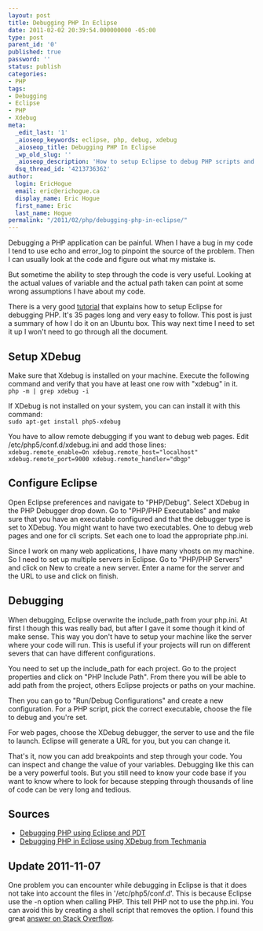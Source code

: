 ```yaml
---
layout: post
title: Debugging PHP In Eclipse
date: 2011-02-02 20:39:54.000000000 -05:00
type: post
parent_id: '0'
published: true
password: ''
status: publish
categories:
- PHP
tags:
- Debugging
- Eclipse
- PHP
- Xdebug
meta:
  _edit_last: '1'
  _aioseop_keywords: eclipse, php, debug, xdebug
  _aioseop_title: Debugging PHP In Eclipse
  _wp_old_slug: ''
  _aioseop_description: 'How to setup Eclipse to debug PHP scripts and web pages. '
  dsq_thread_id: '4213736362'
author:
  login: EricHogue
  email: eric@erichogue.ca
  display_name: Eric Hogue
  first_name: Eric
  last_name: Hogue
permalink: "/2011/02/php/debugging-php-in-eclipse/"
---
```

Debugging a PHP application can be painful. When I have a bug in my code I tend to use echo and error\_log to pinpoint the source of the problem. Then I can usually look at the code and figure out what my mistake is.

But sometime the ability to step through the code is very useful. Looking at the actual values of variable and the actual path taken can point at some wrong assumptions I have about my code.

There is a very good [tutorial](http://www.eclipse.org/pdt/articles/debugger/os-php-eclipse-pdt-debug-pdf.pdf "Tutorial on setting up Eclipse for debugging") that explains how to setup Eclipse for debugging PHP. It's 35 pages long and very easy to follow. This post is just a summary of how I do it on an Ubuntu box. This way next time I need to set it up I won't need to go through all the document.

## Setup XDebug

Make sure that Xdebug is installed on your machine. Execute the following command and verify that you have at least one row with "xdebug" in it.  
`
php -m | grep xdebug -i
`

If XDebug is not installed on your system, you can can install it with this command:  
`
sudo apt-get install php5-xdebug
`

You have to allow remote debugging if you want to debug web pages. Edit /etc/php5/conf.d/xdebug.ini and add those lines:  
`
xdebug.remote_enable=On
xdebug.remote_host="localhost"
xdebug.remote_port=9000
xdebug.remote_handler="dbgp"
`

## Configure Eclipse

Open Eclipse preferences and navigate to "PHP/Debug". Select XDebug in the PHP Debugger drop down. Go to "PHP/PHP Executables" and make sure that you have an executable configured and that the debugger type is set to XDebug. You might want to have two executables. One to debug web pages and one for cli scripts. Set each one to load the appropriate php.ini.

Since I work on many web applications, I have many vhosts on my machine. So I need to set up multiple servers in Eclipse. Go to "PHP/PHP Servers" and click on New to create a new server. Enter a name for the server and the URL to use and click on finish.

## Debugging

When debugging, Eclipse overwrite the include\_path from your php.ini. At first I though this was really bad, but after I gave it some though it kind of make sense. This way you don't have to setup your machine like the server where your code will run. This is useful if your projects will run on different severs that can have different configurations.

You need to set up the include\_path for each project. Go to the project properties and click on "PHP Include Path". From there you will be able to add path from the project, others Eclipse projects or paths on your machine.

Then you can go to "Run/Debug Configurations" and create a new configuration. For a PHP script, pick the correct executable, choose the file to debug and you're set.

For web pages, choose the XDebug debugger, the server to use and the file to launch. Eclipse will generate a URL for you, but you can change it.

That's it, now you can add breakpoints and step through your code. You can inspect and change the value of your variables. Debugging like this can be a very powerful tools. But you still need to know your code base if you want to know where to look for because stepping through thousands of line of code can be very long and tedious.

## Sources

- [Debugging PHP using Eclipse and PDT](http://www.eclipse.org/pdt/articles/debugger/os-php-eclipse-pdt-debug-pdf.pdf "Tutorial on setting up Eclipse for debugging")
- [Debugging PHP in Eclipse using XDebug from Techmania](http://techmania.wordpress.com/2008/07/02/debugging-php-in-eclipse-using-xdebug/ "Debugging PHP in Eclipse using XDebug from Techmania")

## Update 2011-11-07

One problem you can encounter while debugging in Eclipse is that it does not take into account the files in '/etc/php5/conf.d'. This is because Eclipse use the -n option when calling PHP. This tell PHP not to use the php.ini. You can avoid this by creating a shell script that removes the option. I found this great [answer on Stack Overflow](http://stackoverflow.com/questions/6238873/eclipse-and-xdebug-does-not-parse-additional-ini-files-in-etc-php5-conf-d "Eclipse and Xdebug does not parse additional ini files in /etc/php5/conf.d").

